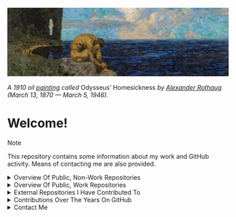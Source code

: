 
![Odysseus_Homesickness_by_Alexander_Rothaug_1910](https://github.com/O957/O957/raw/main/profile/Odysseus_Homesickness_by_Alexander_Rothaug_1910_edit.jpg)

_A 1910 oil [painting](https://commons.wikimedia.org/wiki/File:Alexander_rothaug,_ulisse,_nostalgia_della_patria,_1910_(the_jack_daulton_collection)_02.jpg) called_
Odysseus’ Homesickness _by [Alexander Rothaug](https://de.wikipedia.org/wiki/Alexander_Rothaug) (March 13, 1870 — March 5, 1946)._


# Welcome!

> [!NOTE]
>
> This repository contains some information about my work and GitHub activity. Means of contacting me are also provided.

<details markdown=1>

<summary> Overview Of Public, Non-Work Repositories </summary>

## Active

| Repository &emsp;| Description |
|:---|:---|
| [`O957 `](https://github.com/O957/O957) | The author's personal GitHub profile. Contained therein are some resources and decisions that the author has made concerning his use of GitHub. This repository exists as a place for onlookers to provide the author with feedback.  |
| [`O957-Template`](https://github.com/O957/O957-Template) | A template I find useful for setting up Python and R repositories.  |
| [`paleo-labels`](https://github.com/O957/paleo-labels) | A Python package for writing precisely formatted labels for natural specimens and related items, such as collections and excursions. |
| [`Anki-Decks`](https://github.com/O957/Anki-Decks) | The author's personal Anki workflow, making use of genanki.  |
| [`Re-Wittmann-TDWMFC-2024`](https://github.com/O957/Re-Wittmann-TDWMFC-2024) | A partial replication in Python of the 2024 paper (The Demographic-Wealth model for cliodynamics) by Wittmann and Kuehn.   |
| [`Programming-Protocols`](https://github.com/O957/Programming-Protocols) | Protocols for programming that I attempt to abide by.   |
| [`Genetic-Evolution-Tournament`](https://github.com/O957/Genetic-Evolution-Tournament) | A Metaculus human judgment forecasting tournament established to generate forecasts and scenarios pertaining to the use of human genetic and reproductive technologies for treatment and enhancement. (Note: this has been transferred to another individual)  |

## Stale

| Repository &emsp;| Description |
|:---|:---|
| [`Quarto-Website-Materials`](https://github.com/O957/Quarto-Website-Materials) | Templates for Quarto websites (blog pages, projects, and data visualization dashboards) for the author to reference in his work.   |
| [`Personal-Helpers`](https://github.com/O957/Personal-Helpers) | The author's various templates for tasks in research and data science.   |
| [`Forecasting-Tornadoes `](https://github.com/O957/Forecasting-Tornadoes) | The authors' attempts at forecasting and modelling tornados in the US.   |
| [`Historical-Dynamics-Python`](https://github.com/O957/Historical-Dynamics-Python) | Implementations in Python using Diffrax of the models described in Peter Turchin's 2003 book Historical Dynamics.    |
| [`Mathematics-Artwork`](https://github.com/O957/Mathematics-Artwork) | The author's personal mathematical artworks.  |
| [`Aggregated-Model-Descriptions`](https://github.com/O957/Aggregated-Model-Descriptions) | This repository contains a website with descriptions and some documentation for models that the author and friends have built.  |


</details>






<details markdown=1>

<summary> Overview Of Public, Work Repositories </summary>

| Repository &emsp;| Description | Role |
|:---|:---|:---|
| [`forecasttools-py`](https://github.com/CDCgov/forecasttools-py) | A Python package for common pre- and post-processing operations done by CFA Predict for short term forecasting, nowcasting, and scenario modeling. | Admin |
| [`pyrenew`](https://github.com/CDCgov/PyRenew) | Python package for multi-signal Bayesian renewal modeling with JAX and NumPyro. | Developer |
| [`pyrenew-flu-light`](https://github.com/CDCgov/pyrenew-flu-light) | A replication in Python and PyRenew of a renewal model written in Epidemia for forecasting influenza hospital admissions. | Admin |
| [`covid19-forecast-hub `](https://github.com/CDCgov/covid19-forecast-hub) | A repository run by the US CDC to collect forecasts of weekly incident COVID-19 hospital admissions.  | Developer |
| [`hubverse-annotator`](https://github.com/CDCgov/hubverse-annotator) | Locally-hosted web application for visualization of hubverse formatted observations and model forecasts and for annotation of data and models. | Admin |
| [`rsv-forecast-hub `](https://github.com/CDCgov/rsv-forecast-hub) | A repository run by the Centers for Disease Control and Prevention (CDC) to collect forecasts of weekly incident respiratory syncytial virus (RSV) hospitalizations.  | Admin |


</details>


<details markdown=1>

<summary> External Repositories I Have Contributed To </summary>


| Repository &emsp;| Description |
|:---|:---|
| [`longevity-paper`](https://github.com/willtownes/longevity-paper) | Supporting code for the paper "Identifying Longevity Associated Genes by Integrating Gene Expression and Curated Annotations". |
| [`paleobioDB`](https://github.com/ropensci/paleobioDB) | R interface to the Paleobiology Database. |
| [`rphylopic`](https://github.com/palaeoverse/rphylopic) | Get Silhouettes of Organisms from PhyloPic.  |
| [`hubTemplate`](https://github.com/hubverse-org/hubTemplate) | Hubverse repository template. |
| [`pylabrobot`](https://github.com/PyLabRobot/pylabrobot) | interactive & hardware agnostic SDK for lab automation. |
| [`covid19-forecast-hub`](https://github.com/CDCgov/covid19-forecast-hub) | A repository run by the US CDC to collect forecasts of weekly incident COVID-19 hospital admissions.  |
| [`FluSight-forecast-hub`](https://github.com/cdcepi/FluSight-forecast-hub) | A repository to collect forecasts of weekly incident influenza hospital admissions. |

</details>



<details markdown=1>

<summary> Contributions Over The Years On GitHub </summary>

<br>


<details markdown=1>

<summary> 2025 </summary>

<br>

![](./assets/images/contributions_2025.png)

</details>




<details markdown=1>

<summary> 2024 </summary>

<br>

![](./assets/images/contributions_2024.png)

</details>




<details markdown=1>

<summary> 2023 </summary>

<br>

![](./assets/images/contributions_2023.png)

</details>




</details>



<details markdown=1>

<summary> Contact Me </summary>

<br>

To contact me with (greetings / criticism / advice / other remarks):

* Email [my-username] + [at-symbol] + [proton] + [dot-symbol] + [me]

Feel free also to create an [issue](https://github.com/O957/O957/issues) or [pull request](https://github.com/O957/O957/pulls) into this repository with (greetings / criticism / advice / other remarks).

I am open to conversation and co-working and to conducting data science projects (in geology, paleontology, genetics, human reproduction, metascience, cliodynamics, forecasting, AI safety) together.

</details>
